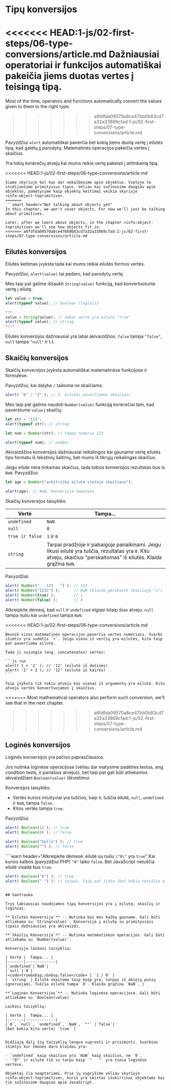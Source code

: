 # Tipų konversijos 

<<<<<<< HEAD:1-js/02-first-steps/06-type-conversions/article.md
Dažniausiai operatoriai ir funkcijos automatiškai pakeičia jiems duotas vertes į teisingą tipą. 
=======
Most of the time, operators and functions automatically convert the values given to them to the right type.
>>>>>>> a6fdfda09570a8ce47bb0b83cd7a32a33869cfad:1-js/02-first-steps/07-type-conversions/article.md

Pavyzdžiui `alert` automatiškai paverčia bet kokią jiems duotą vertę į eilutės tipą, kad galėtų jį parodytų. Matematinės operacijos pakeičia vertes į skaičius.

Yra tokių konkrečių atvejų kai mums reikia vertę pakeisti į atitinkamą tipą.

<<<<<<< HEAD:1-js/02-first-steps/06-type-conversions/article.md
```smart header="Dar nekalbame apie objektus"
Šiame skyriuje kol kas dar nekalbėsime apie objektus. Vietoje to studijuosime primityvius tipus. Vėliau kai sužinosime daugiau apie objektus, pamatysime kaip objektų keitimai veikia skyriuje <info:object-toprimitive>.
=======
```smart header="Not talking about objects yet"
In this chapter, we won't cover objects. For now we'll just be talking about primitives.

Later, after we learn about objects, in the chapter <info:object-toprimitive> we'll see how objects fit in.
>>>>>>> a6fdfda09570a8ce47bb0b83cd7a32a33869cfad:1-js/02-first-steps/07-type-conversions/article.md
```

## Eilutės konversijos

Eilutės keitimas įvyksta tada kai mums reikia eilutės formos vertės.

Pavyzdžiui, `alert(value)` tai padaro, kad parodytų vertę.

Mes taip pat galime iššaukti `String(value)` funkciją, kad konvertuotume vertę į eilutę:

```js run
let value = true;
alert(typeof value); // boolean (loginis)

*!*
value = String(value); // dabar vertė yra eilutė "true"
alert(typeof value); // string
*/!*
```

Eilutės konversijos dažniausiai yra labai akivaizdžios. `false` tampa `"false"`, `null` tampa `"null"` ir t.t.

## Skaičių konversijos

Skaičių konversijos įvyksta automatiškai matematinėse funkcijose ir formulėse. 

Pavyzdžiui, kai dalyba `/` taikoma ne skaičiams:

```js run
alert( "6" / "2" ); // 3, eilutės paverčiamos skaičiais
```

Mes taip pat galime naudoti `Number(value)` funkciją konkrečiai tam, kad paverstume `value` į skaičių:

```js run
let str = "123";
alert(typeof str); // string

let num = Number(str); // tampa numeriu 123

alert(typeof num); // number
```

Akivaizdžios konversijos dažniausiai reikalingos kai gauname vertę eilutės tipo formatu iš tekstinių šaltinių, bet mums iš tikrųjų reikalingas skaičius. 

Jeigu eilutė nėra tinkamas skaičius, tada tokios konversijos rezultatas bus is `NaN`. Pavyzdžiui:

```js run
let age = Number("arbitriška eilutė vietoje skaičiaus");

alert(age); // NaN, konversija nepavyko
```

Skaičių konversijos taisyklės:

| Vertė |  Tampa... |
|-------|-------------|
|`undefined`|`NaN`|
|`null`|`0`|
|<code>true&nbsp;ir&nbsp;false</code> | `1` ir `0` |
| `string` | Tarpai pradžioje ir pabaigoje panaikinami. Jeigu likusi eilutė yra tuščia, rezultatas yra `0`. Kitu atveju, skaičius "perskaitomas" iš eilutės. Klaida grąžina `NaN`. |

Pavyzdžiai:

```js run
alert( Number("   123   ") ); // 123
alert( Number("123z") );      // NaN (klaida perskaitė skaičiuje "z")
alert( Number(true) );        // 1
alert( Number(false) );       // 0
```

Atkreipkite dėmesį, kad `null` ir `undefined` elgiasi kitaip šiuo atveju: `null` tampa nuliu kai `undefined` tampa `NaN`.

<<<<<<< HEAD:1-js/02-first-steps/06-type-conversions/article.md
````smart header="Sudėtis '+' sujungia eilutes"
Beveik visos matematinės operacijos paverčia vertes numeriais. Svarbi išimtis yra sudėtis `+`. Jeigu viena iš verčių yra eilutės, kita taip pat paverčiama eilute.

Tada ji sujungia (ang. concatenates) vertes:

```js run
alert( 1 + '2' ); // '12' (eilutė iš dešinės)
alert( '1' + 2 ); // '12' (eilutė iš kairės)
```

Taip įvyksta tik tokiu atveju kai vienas iš argumentų yra eilutė. Kitu atveju vertės konvertuojamos į skaičius.
````
=======
Most mathematical operators also perform such conversion, we'll see that in the next chapter.
>>>>>>> a6fdfda09570a8ce47bb0b83cd7a32a33869cfad:1-js/02-first-steps/07-type-conversions/article.md

## Loginės konversijos

Loginės konversijos yra pačios paprasčiausios. 

Jos nutinka loginėse operacijose (vėliau dar matysime padėties testus, ang. condition tests, ir panašius atvejus), bet taip pat gali būti atliekamos akivaizdžiam `Boolean(value)` iškvietimui.

Konversijos taisyklės:

- Vertės kurios intuityviai yra tuščios, kaip `0`, tuščia eilutė, `null`, `undefined` ir `NaN`, tampa `false`.
- Kitos vertės tampa `true`.

Pavyzdžiui:

```js run
alert( Boolean(1) ); // true
alert( Boolean(0) ); // false

alert( Boolean("hello") ); // true
alert( Boolean("") ); // false
```

````warn header="Atkreipkite dėmesė: eilutė su nuliu `\"0\"` yra `true`"
Kai kurios kalbos (pavyzdžiui PHP) `"0"` laiko `false`. Bet JavaScript netuščia eilutė visada bus `true`.

```js run
alert( Boolean("0") ); // true
alert( Boolean(" ") ); // tarpai, taip pat tinka (bet kokia netuščia eilutė yra tinkama - true)
```
````

## Santrauka

Trys labiausiai naudojamos tipų konversijos yra į eilutę, skaičių ir loginiai.

**`Eilutės Konversija`** -- Nutinka kai mes kažką gauname. Gali būti atliekama su `String(value)`. Konversija į eilutę su primityviais tipais dažniausiai yra akivaizdi. 

**`Skaičių Konversija`** -- Nutinka matematinėse operacijos. Gali būti atliekama su `Number(value)`.

Konversija laikosi taisyklių:

| Vertė |  Tampa... |
|-------|-------------|
|`undefined`|`NaN`|
|`null`|`0`|
|<code>true&nbsp;/&nbsp;false</code> | `1 / 0` |
| `string` | Eilutė skaitoma taip kaip yra, tarpai iš abiejų pusių ignoruojami. Tuščia eilutė tampa `0`. Klaida grąžina `NaN`. |

**`Loginės Konversijos`** -- Nutinka loginėse operacijose. Gali būti atliekama su `Boolean(value)`.

Laikosi taisyklių:

| Vertė |  Tampa... |
|-------|-------------|
|`0`, `null`, `undefined`, `NaN`, `""` |`false`|
|bet kokia kita vertė| `true` |


Didžiąją dalį šių taisyklių lengva suprasti ir prisiminti. Svarbios išimtys kur žmonės daro klaidas yra:

- `undefined` kaip skaičius yra `NaN` kaip skaičius, ne `0`.
- `"0"` ir eilutė tik su tarpu kaip `"   "` yra tiesa loginėse vertėse.

Objektai čia neaptariami. Prie jų sugrįšime vėliau skyriuje <info:object-toprimitive>, kuris yra skirtas išskirtinai objektams kai tik sužinosime daugiau apie JavaScript.
